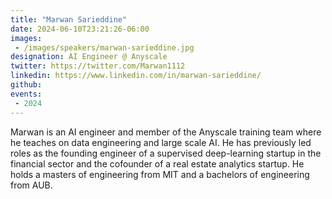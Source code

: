 ```yaml
---
title: "Marwan Sarieddine"
date: 2024-06-10T23:21:26-06:00
images: 
 - /images/speakers/marwan-sarieddine.jpg
designation: AI Engineer @ Anyscale
twitter: https://twitter.com/Marwan1112
linkedin: https://www.linkedin.com/in/marwan-sarieddine/
github: 
events:
 - 2024
---
```


Marwan is an AI engineer and member of the Anyscale training team where he teaches on data engineering and large scale AI. He has previously led roles as the founding engineer of a supervised deep-learning startup in the financial sector and the cofounder of a real estate analytics startup. He holds a masters of engineering from MIT and a bachelors of engineering from AUB.


